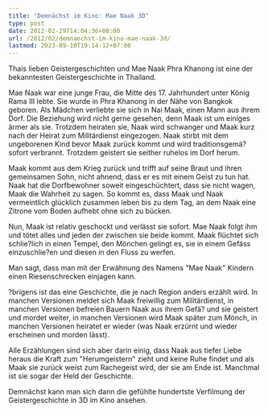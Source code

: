 ```yaml
---
title: "Demnächst im Kino: Mae Naak 3D"
type: post
date: 2012-02-29T14:04:36+00:00
url: /2012/02/demnaechst-im-kino-mae-naak-3d/
lastmod: 2023-09-10T19:14:12+07:00
---
```

<div class="media video">
</div>

Thais lieben Geistergeschichten und Mae Naak Phra Khanong ist eine der bekanntesten Geistergeschichte in Thailand.

Mae Naak war eine junge Frau, die Mitte des 17. Jahrhundert unter König Rama <span class="caps">III</span> lebte. Sie wurde in Phra Khanong in der Nähe von Bangkok geboren. Als Mädchen verliebte sie sich in Nai Maak, einen Mann aus ihrem Dorf. Die Beziehung wird nicht gerne gesehen, denn Maak ist um einiges ärmer als sie. Trotzdem heiraten sie, Naak wird schwanger und Maak kurz nach der Heirat zum Militärdienst eingezogen. Naak stirbt mit dem ungeborenen Kind bevor Maak zurück kommt und wird traditionsgemä? sofort verbrannt. Trotzdem geistert sie seither ruhelos im Dorf herum.

Maak kommt aus dem Krieg zurück und trifft auf seine Braut und ihren gemeinsamen Sohn, nicht ahnend, dass er es mit einem Geist zu tun hat. Naak hat die Dorfbewohner soweit eingeschüchtert, dass sie nicht wagen, Maak die Wahrheit zu sagen. So kommt es, dass Maak und Naak vermeintlich glücklich zusammen leben bis zu dem Tag, an dem Naak eine Zitrone vom Boden aufhebt ohne sich zu bücken.

Nun, Maak ist relativ geschockt und verlässt sie sofort. Mae Naak folgt ihm und tötet alles und jeden der zwischen sie beide kommt. Maak flüchtet sich schlie?lich in einen Tempel, den Mönchen gelingt es, sie in einem Gefäss einzuschlie?en und diesen in den Fluss zu werfen.

Man sagt, dass man mit der Erwähnung des Namens "Mae Naak" Kindern einen Riesenschrecken einjagen kann.

?brigens ist das eine Geschichte, die je nach Region anders erzählt wird. In manchen Versionen meldet sich Maak freiwillig zum Militärdienst, in manchen Versionen befreien Bauern Naak aus ihrem Gefä? und sie geistert und mordet weiter, in manchen Versionen wird Maak später zum Mönch, in manchen Versionen heiratet er wieder (was Naak erzürnt und wieder erscheinen und morden lässt).

Alle Erzählungen sind sich aber darin einig, dass Naak aus tiefer Liebe heraus die Kraft zum "Herumgeistern" zieht und keine Ruhe findet und als Maak sie zurück weist zum Rachegeist wird, der sie am Ende ist. Manchmal ist sie sogar der Held der Geschichte.

Demnächst kann man sich dann die gefühlte hundertste Verfilmung der Geistergeschichte in 3D im Kino ansehen.
